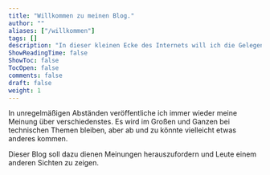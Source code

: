 ```yaml
---
title: "Willkommen zu meinen Blog."
author: ""
aliases: ["/willkommen"]
tags: []
description: "In dieser kleinen Ecke des Internets will ich die Gelegenheit nutzen, um auch meinen Senf bei gewissen Sachen hinzuzugeben."
ShowReadingTime: false
ShowToc: false
TocOpen: false
comments: false
draft: false
weight: 1
---
```


In unregelmäßigen Abständen veröffentliche ich immer wieder meine Meinung über verschiedenstes. Es wird im Großen und Ganzen bei technischen Themen bleiben, aber ab und zu könnte vielleicht etwas anderes kommen.

Dieser Blog soll dazu dienen Meinungen herauszufordern und Leute einem anderen Sichten zu zeigen.

